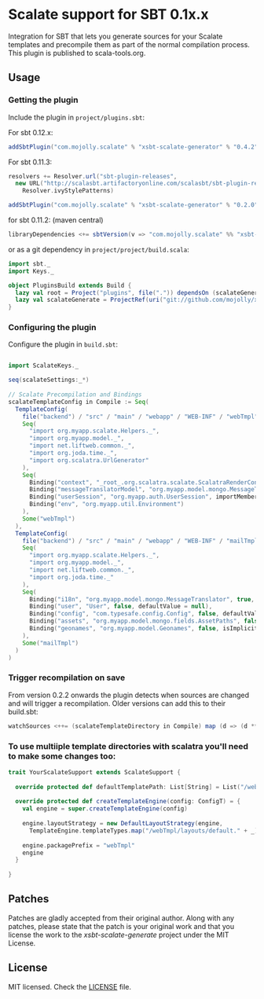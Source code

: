 # Scalate support for SBT 0.1x.x
 
Integration for SBT that lets you generate sources for your Scalate templates and precompile them as part of the normal compilation process. This plugin is published to scala-tools.org.
 
## Usage

### Getting the plugin

Include the plugin in `project/plugins.sbt`:

For sbt 0.12.x:

```scala
addSbtPlugin("com.mojolly.scalate" % "xsbt-scalate-generator" % "0.4.2")
```

For sbt 0.11.3:

```scala
resolvers += Resolver.url("sbt-plugin-releases",
  new URL("http://scalasbt.artifactoryonline.com/scalasbt/sbt-plugin-releases/"))(
    Resolver.ivyStylePatterns)

addSbtPlugin("com.mojolly.scalate" % "xsbt-scalate-generator" % "0.2.0")
```

for sbt 0.11.2: (maven central)

```scala
libraryDependencies <+= sbtVersion(v => "com.mojolly.scalate" %% "xsbt-scalate-generator" % (v + "-0.1.6"))
```

or as a git dependency in `project/project/build.scala`:

```scala
import sbt._
import Keys._

object PluginsBuild extends Build {
  lazy val root = Project("plugins", file(".")) dependsOn (scalateGenerate) settings (scalacOptions += "-deprecation")
  lazy val scalateGenerate = ProjectRef(uri("git://github.com/mojolly/xsbt-scalate-generate.git"), "xsbt-scalate-generator")
}
```

### Configuring the plugin

Configure the plugin in `build.sbt`:

```scala

import ScalateKeys._

seq(scalateSettings:_*)
      
// Scalate Precompilation and Bindings
scalateTemplateConfig in Compile := Seq(
  TemplateConfig(
    file("backend") / "src" / "main" / "webapp" / "WEB-INF" / "webTmpl",
    Seq(
      "import org.myapp.scalate.Helpers._",
      "import org.myapp.model._",
      "import net.liftweb.common._",
      "import org.joda.time._",
      "import org.scalatra.UrlGenerator"
    ),
    Seq(
      Binding("context", "_root_.org.scalatra.scalate.ScalatraRenderContext", importMembers = true, isImplicit = true),
      Binding("messageTranslatorModel", "org.myapp.model.mongo.MessageTranslator", importMembers = true, isImplicit = true, defaultValue = null),
      Binding("userSession", "org.myapp.auth.UserSession", importMembers = true, defaultValue = null),
      Binding("env", "org.myapp.util.Environment")
    ),
    Some("webTmpl")
  ),
  TemplateConfig(
    file("backend") / "src" / "main" / "webapp" / "WEB-INF" / "mailTmpl",
    Seq(
      "import org.myapp.scalate.Helpers._",
      "import org.myapp.model._",
      "import net.liftweb.common._",
      "import org.joda.time._"
    ),
    Seq(
      Binding("i18n", "org.myapp.model.mongo.MessageTranslator", true, isImplicit = true, defaultValue = null),
      Binding("user", "User", false, defaultValue = null),
      Binding("config", "com.typesafe.config.Config", false, defaultValue = null),
      Binding("assets", "org.myapp.model.mongo.fields.AssetPaths", false, isImplicit = true, defaultValue = null),
      Binding("geonames", "org.myapp.model.Geonames", false, isImplicit = true, defaultValue = null)
    ),
    Some("mailTmpl")
  )
)

```

### Trigger recompilation on save

From version 0.2.2 onwards the plugin detects when sources are changed and will trigger a recompilation.
Older versions can add this to their build.sbt:

```scala
watchSources <++= (scalateTemplateDirectory in Compile) map (d => (d ** "*").get)
```

### To use multiiple template directories with scalatra you'll need to make some changes too: 

```scala
trait YourScalateSupport extends ScalateSupport {
 
  override protected def defaultTemplatePath: List[String] = List("/webTmpl/views")
 
  override protected def createTemplateEngine(config: ConfigT) = {
    val engine = super.createTemplateEngine(config)
 
    engine.layoutStrategy = new DefaultLayoutStrategy(engine,
      TemplateEngine.templateTypes.map("/webTmpl/layouts/default." + _): _*)
 
    engine.packagePrefix = "webTmpl"
    engine
  }
 
}
```


## Patches

Patches are gladly accepted from their original author. Along with any patches, please state that the patch is your original work and that you license the work to the *xsbt-scalate-generate* project under the MIT License.
 
## License
 
MIT licensed. Check the [LICENSE](https://raw.github.com/backchatio/xsbt-scalate-generate/master/LICENSE) file.
